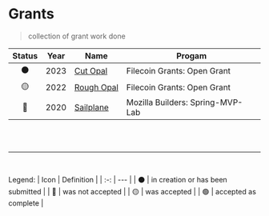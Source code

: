 # Grants
> collection of grant work done

| Status | Year | Name | Progam |
| :-: | --- | --- | --- |
| ⚫ | 2023 | [Cut Opal](https://github.com/tabcat/cut-opal) | Filecoin Grants: Open Grant |
| 🟡 | 2022 | [Rough Opal](https://github.com/tabcat/rough-opal) | Filecoin Grants: Open Grant |
| 🔴 | 2020 | [Sailplane](https://github.com/cypsela/mozilla-spring-mvp-lab-application/blob/master/Application.md) | Mozilla Builders: Spring-MVP-Lab |

<br/>
<br/>

---

<br/>

Legend:
| Icon | Definition |
| :-: | --- |
| ⚫ | in creation or has been submitted |
| 🔴 | was not accepted |
| 🟡 | was accepted |
| 🟢 | accepted as complete |

